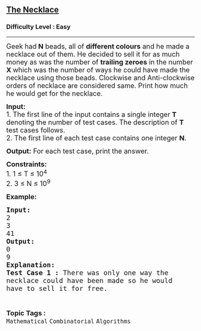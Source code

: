 <h2><a href="https://www.geeksforgeeks.org/batch/competitive-programming/track/cp-basic-problem-practice/problem/the-necklace">The Necklace</a></h2><h3>Difficulty Level : Easy</h3><hr><div class="problems_problem_content__Xm_eO"><p><span style="font-size:18px">Geek had<strong>&nbsp;N</strong> beads, all of <strong>different colours</strong> and he made&nbsp;a necklace out of them. He decided to sell it for as much money as was the number of <strong>trailing zeroes</strong> in the number<strong> X </strong>which was the number of ways he could have made the necklace using those beads. Clockwise and Anti-clockwise orders of necklace are considered same. Print how much he would get for the necklace.</span></p>

<p><span style="font-size:18px"><strong>Input:</strong><br>
1.&nbsp;The first line of the input contains a single integer<em> </em> <strong>T</strong> denoting the number of test cases. The description of&nbsp;<strong>T</strong> test cases follows.<br>
2.&nbsp;The first line of each test case contains one&nbsp;integer&nbsp;<strong>N</strong>.</span></p>

<p><span style="font-size:18px"><strong>Output:</strong> For each test case, print the answer.</span></p>

<p><span style="font-size:18px"><strong>Constraints:</strong><br>
1. 1 ≤ T ≤ 10<sup>4</sup><br>
2. 3&nbsp;≤ N&nbsp;≤ 10<sup>9</sup></span></p>

<p><span style="font-size:18px"><strong>Example:</strong></span></p>

<pre><span style="font-size:18px"><strong>Input:
</strong>2
3
41
<strong>Output:
</strong>0
9
<strong>Explanation:</strong>
<strong>Test Case 1 : </strong>There was only one way the 
necklace could have been made so he would 
have to sell it for free.</span></pre>
</div><br><p><span style=font-size:18px><strong>Topic Tags : </strong><br><code>Mathematical</code>&nbsp;<code>Combinatorial</code>&nbsp;<code>Algorithms</code>&nbsp;